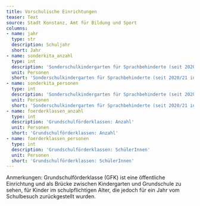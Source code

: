 ```yaml
---
title: Vorschulische Einrichtungen
teaser: Text
source: Stadt Konstanz, Amt für Bildung und Sport
columns:
- name: jahr
  type: str
  description: Schuljahr
  short: Jahr
- name: sonderkita_anzahl
  type: int
  description: 'Sonderschulkindergarten für Sprachbehinderte (seit 2020/21 in Kooperation)): Anzahl'
  unit: Personen
  short: 'Sonderschulkindergarten für Sprachbehinderte (seit 2020/21 in Kooperation): Anzahl'
- name: sonderkita_personen
  type: int
  description: 'Sonderschulkindergarten für Sprachbehinderte (seit 2020/21 in Kooperation): SchülerInnen'
  unit: Personen
  short: 'Sonderschulkindergarten für Sprachbehinderte (seit 2020/21 in Kooperation): SchülerInnen'
- name: foerderklassen_anzahl
  type: int
  description: 'Grundschulförderklassen: Anzahl'
  unit: Personen
  short: 'Grundschulförderklassen: Anzahl'
- name: foerderklassen_personen
  type: int
  description: 'Grundschulförderklassen: SchülerInnen'
  unit: Personen
  short: 'Grundschulförderklassen: SchülerInnen'
---
```

Anmerkungen: Grundschulförderklasse (GFK) ist eine öffentliche Einrichtung und als Brücke zwischen Kindergarten und Grundschule zu sehen, für Kinder im schulpflichtigen Alter, die jedoch für ein Jahr vom Schulbesuch zurückgestellt wurden.